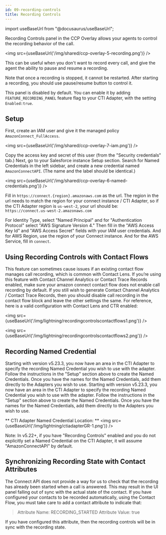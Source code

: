 ```yaml
---
id: 09-recording-controls
title: Recording Controls
---
```


import useBaseUrl from "@docusaurus/useBaseUrl";

Recording Controls panel in the CCP Overlay allows your agents to control the recording behavior of the call.

<img src={useBaseUrl('/img/shared/ccp-overlay-5-recording.png')} />

This can be useful when you don't want to record every call, and give the agent the ability to pause and resume a recording.

Note that once a recording is stopped, it cannot be restarted. After starting a recording, you should use pause/resume button to control it.

This panel is disabled by default. You can enable it by adding `FEATURE_RECORDING_PANEL` feature flag to your CTI Adapter, with the setting `Enabled:true`.

## Setup

First, create an IAM user and give it the managed policy `AmazonConnect_FullAccess`.

<img src={useBaseUrl('/img/shared/ccp-overlay-7-iam.png')} />

Copy the access key and secret of this user (from the "Security credentials" tab.) Next, go to your Salesforce instance Setup section. Search for Named Credentials in the left sidebar, and create a new credential named `AmazonConnectAPI`. (The name and the label should be identical.)

<img src={useBaseUrl('/img/shared/ccp-overlay-6-named-credentials.png')} />

Fill in `https://connect.{region}.amazonaws.com` as the url. The region in the url needs to match the region for your connect instance / CTI Adapter, so if the CTI Adapter region is `us-west-2`, your url should be: `https://connect.us-west-2.amazonaws.com`

For Identity Type, select "Named Principal" and for "Authentication Protocol" select "AWS Signature Version 4." Then fill in the "AWS Access Key Id" and "AWS Access Secret" fields with your IAM user credentials. And for AWS Region, use the region of your Connect instance. And for the AWS Service, fill in `connect`.

## Using Recording Controls with Contact Flows
This feature can sometimes cause issues if an existing contact flow manages call recording, which is common with Contact Lens. If you’re using this feature with Contact Channel Analytics or Contact Trace Records enabled, make sure your amazon connect contact flow does not enable call recording by default. If you still wish to generate Contact Channel Analytics / Contact Trace Records, then you should disable call recording in the contact flow block and leave the other settings the same. For reference, here is a valid configuration with Contact Lens and CTR enabled:

<img src={useBaseUrl('/img/lightning/recordingcontrolscontactflows1.png')} />

<img src={useBaseUrl('/img/lightning/recordingcontrolscontactflows2.png')} />


## Recording Named Credential

Starting with version v5.23.3, you now have an area in the CTI Adapter to specify the recording Named Credential you wish to use with the adapter. Follow the instructions in the "Setup" section above to create the Named Credentials. Once you have the names for the Named Credentials, add them directly to the Adapters you wish to use.
Starting with version v5.23.3, you now have an area in the CTI Adapter to specify the recording Named Credential you wish to use with the adapter. Follow the instructions in the "Setup" section above to create the Named Credentials. Once you have the names for the Named Credentials, add them directly to the Adapters you wish to use.

** CTI Adapter Named Credential Location: ** 
<img src={useBaseUrl('/img/lightning/ctiadapterGR-1.png')} />

Note: In v5.22+, if you have "Recording Controls" enabled and you do not explicitly set a Named Credential on the CTI Adapter, it will assume "AmazonConnectAPI" by default.

## Synchronizing Recording State with Contact Attributes

The Connect API does not provide a way for us to check that the recording has already been started when a call is answered. This may result in the UI panel falling out of sync with the actual state of the contact. If you have configured your contacts to be recorded automatically, using the Contact Flow, you must take care to add a contact attribute to indicate that:

> Attribute Name: RECORDING_STARTED
> Attribute Value: true

If you have configured this attribute, then the recording controls will be in sync with the recording state.
